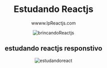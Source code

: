 <div align= "center">
  <h1> Estudando Reactjs </h1>
  <a href"https://lp-reactjs.vercel.app">wwww.lpReactjs.com</a>
</div>
<div align="center">

![brincandoReactjs](https://user-images.githubusercontent.com/43537647/219388061-e9fbd8f8-6811-4c73-a930-4025922939bb.png)

</div>

<div align="center">
 <h2> estudando reactjs responstivo</h2>
  
![estudandoreact](https://user-images.githubusercontent.com/43537647/219388382-1d229a9c-c326-4798-a7dc-3e688fcbdf90.png)
</div>
